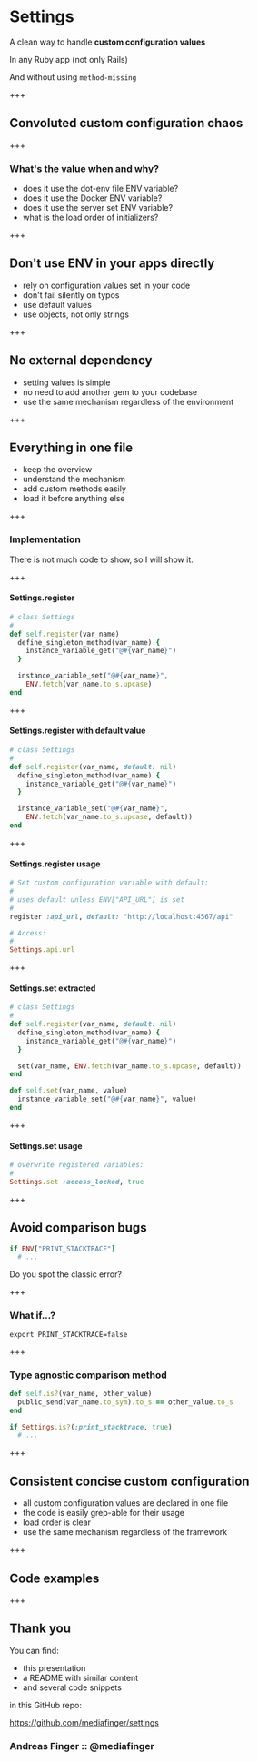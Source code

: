# Settings

A clean way to handle **custom configuration values**

In any Ruby app (not only Rails)

And without using `method-missing`

+++
## Convoluted custom configuration chaos

+++
### What's the value when and why?

- does it use the dot-env file ENV variable?
- does it use the Docker ENV variable?
- does it use the server set ENV variable?
- what is the load order of initializers?

+++
## Don't use ENV in your apps directly

- rely on configuration values set in your code
- don't fail silently on typos
- use default values
- use objects, not only strings

+++
## No external dependency

- setting values is simple
- no need to add another gem to your codebase
- use the same mechanism regardless of the environment

+++
## Everything in one file

- keep the overview
- understand the mechanism
- add custom methods easily
- load it before anything else

+++
### Implementation

There is not much code to show, so I will show it.

+++
#### Settings.register

```ruby
# class Settings
#
def self.register(var_name)
  define_singleton_method(var_name) {
    instance_variable_get("@#{var_name}")
  }

  instance_variable_set("@#{var_name}",
    ENV.fetch(var_name.to_s.upcase)
end
```

+++
#### Settings.register with default value

```ruby
# class Settings
#
def self.register(var_name, default: nil)
  define_singleton_method(var_name) {
    instance_variable_get("@#{var_name}")
  }

  instance_variable_set("@#{var_name}",
    ENV.fetch(var_name.to_s.upcase, default))
end
```

+++
#### Settings.register usage

```ruby
# Set custom configuration variable with default:
#
# uses default unless ENV["API_URL"] is set
#
register :api_url, default: "http://localhost:4567/api"

# Access:
#
Settings.api.url
```

+++
#### Settings.set extracted

```ruby
# class Settings
#
def self.register(var_name, default: nil)
  define_singleton_method(var_name) {
    instance_variable_get("@#{var_name}")
  }

  set(var_name, ENV.fetch(var_name.to_s.upcase, default))
end

def self.set(var_name, value)
  instance_variable_set("@#{var_name}", value)
end
```

+++
#### Settings.set usage

```ruby
# overwrite registered variables:
#
Settings.set :access_locked, true
```


+++
## Avoid comparison bugs

```ruby
if ENV["PRINT_STACKTRACE"]
  # ...
```

Do you spot the classic error?

+++
### What if...?

```shell
export PRINT_STACKTRACE=false
```

+++
### Type agnostic comparison method

```ruby
def self.is?(var_name, other_value)
  public_send(var_name.to_sym).to_s == other_value.to_s
end
```

```ruby
if Settings.is?(:print_stacktrace, true)
  # ...
```

+++
## Consistent concise custom configuration

- all custom configuration values are declared in one file
- the code is easily grep-able for their usage
- load order is clear
- use the same mechanism regardless of the framework

+++
## Code examples

+++
## Thank you

You can find:

* this presentation
* a README with similar content
* and several code snippets

in this GitHub repo:  

https://github.com/mediafinger/settings

### Andreas Finger :: @mediafinger
